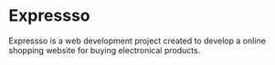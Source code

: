 # Expressso
Expressso is a web development project created to develop a online shopping website for buying electronical products.
